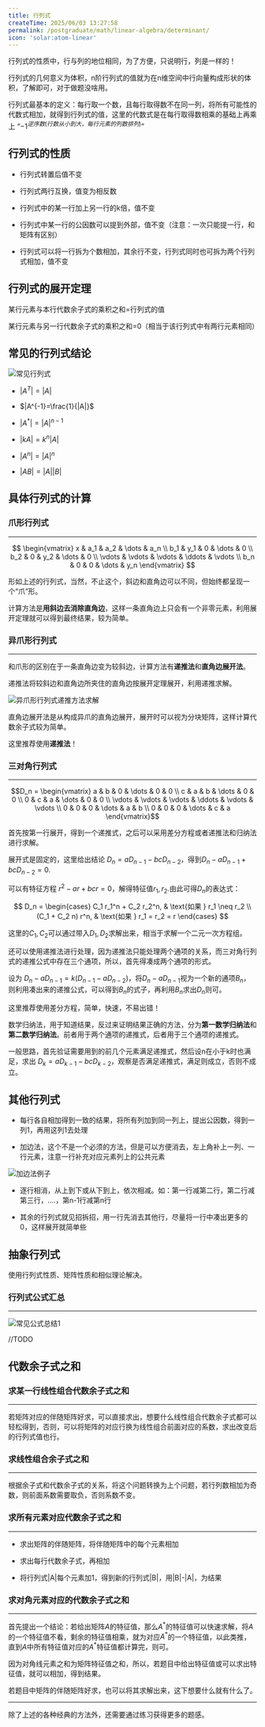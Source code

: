 ```yaml
---
title: 行列式
createTime: 2025/06/03 13:27:58
permalink: /postgraduate/math/linear-algebra/determinant/
icon: 'solar:atom-linear'
---
```


行列式的性质中，行与列的地位相同，为了方便，只说明行，列是一样的！

行列式的几何意义为体积，n阶行列式的值就为在n维空间中行向量构成形状的体积，了解即可，对于做题没啥用。

行列式最基本的定义：每行取一个数，且每行取得数不在同一列，将所有可能性的代数式相加，就得到行列式的值，这里的代数式是在每行取得数相乘的基础上再乘上 “$-1^{逆序数(行数从小到大，每行元素的列数排列)}$”

## **行列式的性质**

- 行列式转置后值不变

- 行列式两行互换，值变为相反数

- 行列式中的某一行加上另一行的k倍，值不变

- 行列式中某一行的公因数可以提到外部，值不变（注意：一次只能提一行，和矩阵有区别）

- 行列式可以将一行拆为个数相加，其余行不变，行列式同时也可拆为两个行列式相加，值不变

## **行列式的展开定理**

某行元素与本行代数余子式的乘积之和=行列式的值

某行元素与另一行代数余子式的乘积之和=0（相当于该行列式中有两行元素相同）

## **常见的行列式结论**

![常见行列式](https://raw.githubusercontent.com/amatureemoprince/java-cofe-pictures/master/20250715075442989.jpg)

- $|A^T|=|A|$

- $|A^{-1}=\frac{1}{|A|}$

- $|A^*|=|A|^{n-1}$

- $|kA|=k^n|A|$

- $|A^n|=|A|^n$

- $|AB|=|A||B|$

## **具体行列式的计算**

### **爪形行列式**

---

$$ \begin{vmatrix} x & a_1 & a_2 & \dots & a_n \\ b_1 & y_1 & 0 & \dots & 0 \\ b_2 & 0 & y_2 & \dots & 0 \\ \vdots & \vdots & \vdots & \ddots & \vdots \\ b_n & 0 & 0 & \dots & y_n \end{vmatrix} $$

形如上述的行列式，当然，不止这个，斜边和直角边可以不同，但始终都呈现一个“爪”形。

计算方法是**用斜边去消除直角边**，这样一条直角边上只会有一个非零元素，利用展开定理就可以得到最终结果，较为简单。

### **异爪形行列式**

---

和爪形的区别在于一条直角边变为较斜边，计算方法有**递推法**和**直角边展开法**。

递推法将较斜边和直角边所夹住的直角边按展开定理展开，利用递推求解。

![异爪形行列式递推方法求解](https://raw.githubusercontent.com/amatureemoprince/java-cofe-pictures/master/20250715083830505.jpg)

直角边展开法是从构成异爪的直角边展开，展开时可以视为分块矩阵，这样计算代数余子式较为简单。

这里推荐使用**递推法**！

### **三对角行列式**

---

$$D_n = \begin{vmatrix}
a & b & 0 & \dots & 0 & 0 \\
c & a & b & \dots & 0 & 0 \\
0 & c & a & \dots & 0 & 0 \\
\vdots & \vdots & \vdots & \ddots & \vdots & \vdots \\
0 & 0 & 0 & \dots & a & b \\
0 & 0 & 0 & \dots & c & a
\end{vmatrix}$$

首先按第一行展开，得到一个递推式，之后可以采用差分方程或者递推法和归纳法进行求解。

展开式是固定的，这里给出结论 $D_n=aD_{n-1}-bcD_{n-2}$，得到$D_n-aD_{n-1}+bcD_{n-2}=0$.

可以有特征方程 $r^2-ar+bcr=0$，解得特征值$r_1,r_2$.由此可得$D_n$的表达式：

$$
D_n = \begin{cases}
C_1 r_1^n + C_2 r_2^n, & \text{如果 } r_1 \neq r_2 \\
(C_1 + C_2 n) r^n, & \text{如果 } r_1 = r_2 = r
\end{cases}
$$

这里的$C_1,C_2$可以通过带入$D_1,D_2$求解出来，相当于求解一个二元一次方程组。

还可以使用递推法进行处理，因为递推法只能处理两个通项的关系，而三对角行列式的递推公式中存在三个通项，所以，首先得凑成两个通项的形式。

设为 $D_n-aD_{n-1}=k(D_{n-1}-aD_{n-2})$，将$D_n-aD_{n-1}$视为一个新的通项${B_n}$，则利用凑出来的递推公式，可以得到$B_n$的式子，再利用$B_n$求出$D_n$则可。

这里推荐使用差分方程，简单，快速，不易出错！

数学归纳法，用于知道结果，反过来证明结果正确的方法，分为**第一数学归纳法**和**第二数学归纳法**。前者用于两个通项的递推式，后者用于三个通项的递推式。

一般思路，首先验证需要用到的前几个元素满足递推式，然后设n在小于k时也满足，求出 $D_k=aD_{k-1}-bcD_{k-2}$，观察是否满足递推式，满足则成立，否则不成立。

## **其他行列式**

- 每行各自相加得到一致的结果，将所有列加到同一列上，提出公因数，得到一列1，再用这列1去处理

- 加边法，这个不是一个必须的方法，但是可以方便消去，左上角补上一列、一行元素，注意一行补充对应元素列上的公共元素

![加边法例子](https://raw.githubusercontent.com/amatureemoprince/java-cofe-pictures/master/20250715105116490.jpg)

- 逐行相消，从上到下或从下到上，依次相减。如：第一行减第二行，第二行减第三行，....，第n-1行减第n行

- 其余的行列式就见招拆招，用一行先消去其他行，尽量将一行中凑出更多的0，这样展开就简单些

## **抽象行列式**

使用行列式性质、矩阵性质和相似理论解决。

### **行列式公式汇总**

---

![常见公式总结1](https://raw.githubusercontent.com/amatureemoprince/java-cofe-pictures/master/20250715163131184.jpg)

//TODO

## **代数余子式之和**

### **求某一行线性组合代数余子式之和**

---

若矩阵对应的伴随矩阵好求，可以直接求出，想要什么线性组合代数余子式都可以轻松得到，否则，可以将矩阵的对应行换为线性组合前面对应的系数，求出改变后的行列式值也行。

### **求线性组合余子式之和**

---

根据余子式和代数余子式的关系，将这个问题转换为上个问题，若行列数相加为奇数，则前面系数需要取负，否则系数不变。

### **求所有元素对应代数余子式之和**

---

- 求出矩阵的伴随矩阵，将伴随矩阵中的每个元素相加

- 求出每行代数余子式，再相加

- 将行列式|A|每个元素加1，得到新的行列式|B|，用|B|-|A|，为结果

### **求对角元素对应的代数余子式之和**

---

首先提出一个结论：若给出矩阵$A$的特征值，那么$A^*$的特征值可以快速求解，将$A$的一个特征值不看，剩余的特征值相乘，就为对应$A^*$的一个特征值，以此类推，直到$A$中所有特征值对应的$A^*$特征值都计算完，则可。

因为对角线元素之和为矩阵特征值之和，所以，若题目中给出特征值或可以求出特征值，就可以相加，得到结果。

若题目中矩阵的伴随矩阵好求，也可以将其求解出来，这下想要什么就有什么了。

---

除了上述的各种经典的方法外，还需要通过练习获得更多的题感。